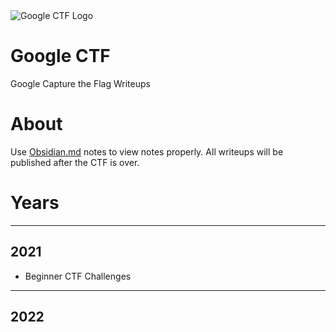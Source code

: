 <img src= https://static.wixstatic.com/media/5840e3_a434b8cfabd94d2bb668090fcd7dc880~mv2.png/v1/fill/w_450,h_312,al_c,q_95/5840e3_a434b8cfabd94d2bb668090fcd7dc880~mv2.webp alt = "Google CTF Logo">
 
# Google CTF
 Google Capture the Flag Writeups

# About

Use [Obsidian.md](https://obsidian.md) notes to view notes properly. All writeups will be published after the CTF is over.

# Years
---
## 2021
- Beginner CTF Challenges

---
## 2022
